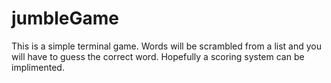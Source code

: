 # jumbleGame

This is a simple terminal game. Words will be scrambled from a list and you will have to guess the correct word. Hopefully a scoring system can be implimented.
